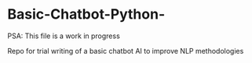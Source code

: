 # Basic-Chatbot-Python-

PSA: This file is a work in progress

Repo for trial writing of a basic chatbot AI to improve NLP methodologies
